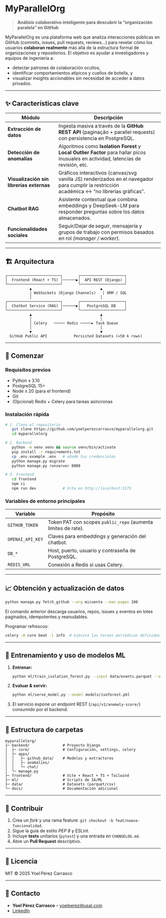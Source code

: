 # MyParallelOrg

> **Análisis colaborativo inteligente para descubrir la “organización paralela” en GitHub**

MyParallelOrg es una plataforma web que analiza interacciones públicas en GitHub (commits, issues, pull requests, reviews…) para revelar cómo los usuarios **colaboran realmente** más allá de la estructura formal de organizaciones y repositorios. El objetivo es ayudar a investigadores y equipos de ingeniería a:

* detectar patrones de colaboración ocultos,
* identificar comportamientos atípicos y cuellos de botella, y
* visualizar insights accionables sin necesidad de acceder a datos privados.

---

## ✨ Características clave

| Módulo | Descripción |
|--------|-------------|
| **Extracción de datos** | Ingesta masiva a través de la **GitHub REST API** (paginação + parallel requests) con persistencia en PostgreSQL. |
| **Detección de anomalías** | Algoritmos como **Isolation Forest** y **Local Outlier Factor** para hallar picos inusuales en actividad, latencias de revisión, etc. |
| **Visualización sin librerías externas** | Gráficos interactivos (canvas/svg vanilla JS) renderizados en el navegador para cumplir la restricción académica ↔ “no librerías gráficas”. |
| **Chatbot RAG** | Asistente contextual que combina embeddings y DeepSeek-LM para responder preguntas sobre los datos almacenados. |
| **Funcionalidades sociales** | Seguir/Dejar de seguir, mensajería y grupos de trabajo con permisos basados en rol *(manager / worker)*. |

---

## 🏗️ Arquitectura

```
┌────────────────────────┐       ┌────────────────────┐
│  Frontend (React + TS) │──────▶│  API REST (Django) │
└────────────────────────┘       └────────────────────┘
           ▲                               ▲
           │ WebSockets (Django Channels)   │ ORM / SQL
           │                               │
┌────────────────────────┐       ┌────────────────────┐
│  Chatbot Service (RAG) │──────▶│   PostgreSQL DB    │
└────────────────────────┘       └────────────────────┘
           ▲                               ▲
           │                               │
           │ Celery   ───── Redis ─────► Task Queue
           │                               │
           ▼                               ▼
  GitHub Public API            Persisted Datasets (≈50 k rows)
```

---

## 🚀 Comenzar

### Requisitos previos

* Python ≥ 3.10
* PostgreSQL 15+
* Node ≥ 20 (para el frontend)
* Git
* (Opcional) Redis + Celery para tareas asíncronas

### Instalación rápida

```bash
# 1. Clona el repositorio
   git clone https://github.com/yoelperezcarrasco/myparallelorg.git
   cd myparallelorg

# 2. Backend
   python -m venv venv && source venv/bin/activate
   pip install -r requirements.txt
   cp .env.example .env   # añade tus credenciales
   python manage.py migrate
   python manage.py runserver 8000

# 3. Frontend
   cd frontend
   npm ci
   npm run dev            # Vite en http://localhost:5173
```

### Variables de entorno principales

| Variable | Propósito |
|----------|-----------|
| `GITHUB_TOKEN` | Token PAT con scopes `public_repo` (aumenta límites de rate). |
| `OPENAI_API_KEY` | Claves para embeddings y generación del chatbot. |
| `DB_*` | Host, puerto, usuario y contraseña de PostgreSQL. |
| `REDIS_URL` | Conexión a Redis si usas Celery. |

---

## 📈 Obtención y actualización de datos

```bash
python manage.py fetch_github --org micuenta --max-pages 100
```
El comando anterior descarga usuarios, repos, issues y eventos en lotes paginados, idempotentes y reanudables.

Programar refrescos:
```bash
celery -A core beat -l info  # ejecuta las tareas periódicas definidas en settings.py
```

---

## 🤖 Entrenamiento y uso de modelos ML

1. **Entrenar:**
   ```bash
   python ml/train_isolation_forest.py --input data/events.parquet --output models/isoforest.pkl
   ```
2. **Evaluar & servir:**
   ```bash
   python ml/serve_model.py --model models/isoforest.pkl
   ```
3. El servicio expone un endpoint REST (`/api/v1/anomaly-score/`) consumido por el backend.

---

## 📂 Estructura de carpetas

```
myparallelorg/
├─ backend/               # Proyecto Django
│  ├─ core/               # Configuración, settings, celery
│  ├─ apps/
│  │   ├─ github_data/    # Modelos y extractores
│  │   ├─ anomalies/
│  │   └─ chat/
│  └─ manage.py
├─ frontend/              # Vite + React + TS + Tailwind
├─ ml/                    # Scripts de IA/ML
├─ data/                  # Datasets (parquet/csv)
└─ docs/                  # Documentación adicional
```

---

## 👫 Contribuir

1. Crea un *fork* y una rama feature: `git checkout -b feat/nueva-funcionalidad`.
2. Sigue la guía de estilo *PEP 8* y ESLint.
3. Incluye **tests** unitarios (`pytest`) y una entrada en `CHANGELOG.md`.
4. Abre un **Pull Request** descriptivo.

---

## 📜 Licencia

MIT © 2025 Yoel Pérez Carrasco

---

## 📧 Contacto

* **Yoel Pérez Carrasco** – yoelperez@usal.com
* [LinkedIn](https://www.linkedin.com/in/yoelperezc)


